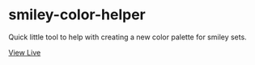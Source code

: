 # smiley-color-helper
Quick little tool to help with creating a new color palette for smiley sets.

[View Live](https://molex.cloud/2023/July/30/_d7A/colors.html)
